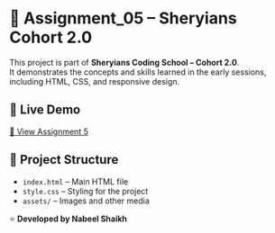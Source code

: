 # 📝 Assignment_05 – Sheryians Cohort 2.0

This project is part of **Sheryians Coding School – Cohort 2.0**.  
It demonstrates the concepts and skills learned in the early sessions, including HTML, CSS, and responsive design.

## 🚀 Live Demo  
[🔗 View Assignment 5](https://cohort2-assignment5.netlify.app/)

## 📂 Project Structure
- `index.html` – Main HTML file  
- `style.css` – Styling for the project  
- `assets/` – Images and other media

⭐ **Developed by Nabeel Shaikh**

